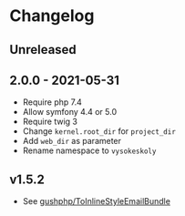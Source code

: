 # Changelog
 
 <!-- There should always be "Unreleased" section at the beginning.-->
## Unreleased

## 2.0.0 - 2021-05-31
- Require php 7.4
- Allow symfony 4.4 or 5.0
- Require twig 3
- Change `kernel.root_dir` for `project_dir`
- Add `web_dir` as parameter
- Rename namespace to `vysokeskoly`

## v1.5.2
- See [gushphp/ToInlineStyleEmailBundle](https://github.com/gushphp/ToInlineStyleEmailBundle)
